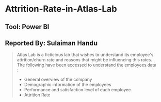# Attrition-Rate-in-Atlas-Lab
## Tool: Power BI
## Reported By: Sulaiman Handu
> Atlas Lab is a ficticious lab that wishes to understand its employee's attrition/churn rate and reasons that might be influencing this rates. 
> The following have been accessed to understand the employees data :
> * General overview of the company
> * Demographic information of the employees
> * Performance and satisfaction level of each employee
> * Attrition Rate 
